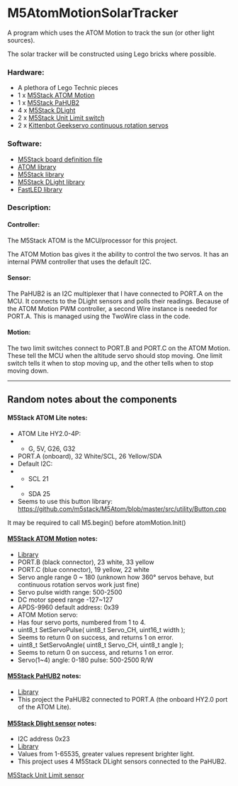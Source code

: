 # M5AtomMotionSolarTracker

A program which uses the ATOM Motion to track the sun (or other light sources).

The solar tracker will be constructed using Lego bricks where possible.

### Hardware:
* A plethora of Lego Technic pieces
* 1 x [M5Stack ATOM Motion](https://docs.m5stack.com/en/atom/atom_motion)
* 1 x [M5Stack PaHUB2](https://docs.m5stack.com/en/unit/pahub2)
* 4 x [M5Stack DLight](https://docs.m5stack.com/en/unit/dlight)
* 2 x [M5Stack Unit Limit switch](https://docs.m5stack.com/en/unit/Unit%20Limit)
* 2 x [Kittenbot Geekservo continuous rotation servos](https://www.aliexpress.us/item/3256802685917966.html)

### Software:
* [M5Stack board definition file](https://m5stack.oss-cn-shenzhen.aliyuncs.com/resource/arduino/package_m5stack_index.json)
* [ATOM library](https://github.com/m5stack/M5Atom/)
* [M5Stack library](https://github.com/m5stack/M5Stack/)
* [M5Stack DLight library](https://github.com/m5stack/M5-DLight/)
* [FastLED library](https://github.com/FastLED/FastLED/)

### Description:
#### Controller:
The M5Stack ATOM is the MCU/processor for this project.

The ATOM Motion bas gives it the ability to control the two servos.
It has an internal PWM controller that uses the default I2C.

#### Sensor:
The PaHUB2 is an I2C multiplexer that I have connected to PORT.A on the MCU.
It connects to the DLight sensors and polls their readings.
Because of the ATOM Motion PWM controller, a second Wire instance is needed for PORT.A.
This is managed using the TwoWire class in the code.

#### Motion:
The two limit switches connect to PORT.B and PORT.C on the ATOM Motion.
These tell the MCU when the altitude servo should stop moving.
One limit switch tells it when to stop moving up, and the other tells when to stop moving down.

---

## Random notes about the components

#### M5Stack ATOM Lite notes:
* ATOM Lite HY2.0-4P:
* * G, 5V, G26, G32
* PORT.A (onboard), 32 White/SCL, 26 Yellow/SDA
* Default I2C:
* * SCL 21
* * SDA 25
* Seems to use this button library: https://github.com/m5stack/M5Atom/blob/master/src/utility/Button.cpp

It may be required to call M5.begin() before atomMotion.Init()

#### [M5Stack ATOM Motion](http://docs.m5stack.com/en/atom/atom_motion) notes:
* [Library](https://github.com/m5stack/M5Atom/tree/master/examples/ATOM_BASE/ATOM_Motion)
* PORT.B (black connector), 23 white, 33 yellow
* PORT.C (blue connector), 19 yellow, 22 white
* Servo angle range 0 ~ 180 (unknown how 360° servos behave, but continuous rotation servos work just fine)
* Servo pulse width range: 500-2500
* DC motor speed range -127~127
* APDS-9960 default address: 0x39
* ATOM Motion servo:
* Has four servo ports, numbered from 1 to 4.
* uint8_t SetServoPulse( uint8_t Servo_CH, uint16_t width );
* Seems to return 0 on success, and returns 1 on error.
* uint8_t SetServoAngle( uint8_t Servo_CH, uint8_t angle );
* Seems to return 0 on success, and returns 1 on error.
* Servo(1~4)   angle: 0-180   pulse: 500-2500   R/W

#### [M5Stack PaHUB2](https://docs.m5stack.com/en/unit/pahub2) notes:
* [Library](https://github.com/m5stack/M5Stack/tree/master/examples/Unit/PaHUB_TCA9548A)
* This project the PaHUB2 connected to PORT.A (the onboard HY2.0 port of the ATOM Lite).

#### [M5Stack Dlight sensor](https://docs.m5stack.com/en/unit/dlight) notes:
* I2C address 0x23
* [Library](https://github.com/m5stack/M5-DLight)
* Values from 1-65535, greater values represent brighter light.
* This project uses 4 M5Stack DLight sensors connected to the PaHUB2.

[M5Stack Unit Limit sensor](https://docs.m5stack.com/en/unit/Unit%20Limit)
